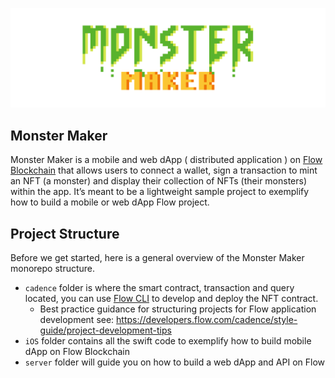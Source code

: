 ![banner](./assets/banner.png)

## Monster Maker

Monster Maker is a mobile and web dApp ( distributed application ) on [Flow Blockchain](https://onflow.org) that allows users to connect a wallet, sign a transaction to mint an NFT (a monster) and display their collection of NFTs (their monsters) within the app. It’s meant to be a lightweight sample project to exemplify how to build a mobile or web dApp Flow project.

## Project Structure

Before we get started, here is a general overview of the Monster Maker monorepo structure.

- `cadence` folder is where the smart contract, transaction and query located, you can use [Flow CLI](https://developers.flow.com/tools/emulator/index) to develop and deploy the NFT contract.
  - Best practice guidance for structuring projects for Flow application development see: https://developers.flow.com/cadence/style-guide/project-development-tips
- `iOS` folder contains all the swift code to exemplify how to build mobile dApp on Flow Blockchain
- `server` folder will guide you on how to build a web dApp and API on Flow
